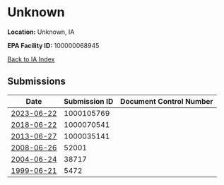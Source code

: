 # Unknown

**Location:** Unknown, IA

**EPA Facility ID:** 100000068945

[Back to IA Index](../../index.md)

## Submissions

| Date | Submission ID | Document Control Number |
|------|--------------|-------------------------|
| [2023-06-22](submissions/1000105769.md) | 1000105769 |  |
| [2018-06-22](submissions/1000070541.md) | 1000070541 |  |
| [2013-06-27](submissions/1000035141.md) | 1000035141 |  |
| [2008-06-26](submissions/52001.md) | 52001 |  |
| [2004-06-24](submissions/38717.md) | 38717 |  |
| [1999-06-21](submissions/5472.md) | 5472 |  |
